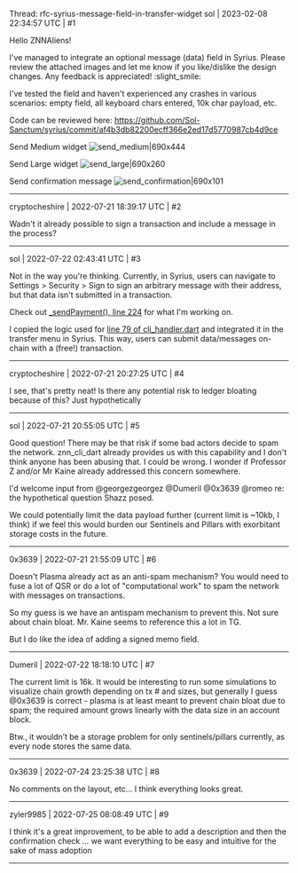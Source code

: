 Thread: rfc-syrius-message-field-in-transfer-widget
sol | 2023-02-08 22:34:57 UTC | #1

Hello ZNNAliens!

I've managed to integrate an optional message (data) field in Syrius. Please review the attached images and let me know if you like/dislike the design changes.
Any feedback is appreciated! :slight_smile: 

I've tested the field and haven't experienced any crashes in various scenarios: empty field, all keyboard chars entered, 10k char payload, etc.

Code can be reviewed here: https://github.com/Sol-Sanctum/syrius/commit/af4b3db82200ecff366e2ed17d5770987cb4d9ce

Send Medium widget
![send_medium|690x444](upload://8aC7BFcAsnRWd0Ea6wvIQPxcbOX.png)

Send Large widget
![send_large|690x260](upload://jRrrpwq0T2svsc34RV3fMWIke6d.png)

Send confirmation message
![send_confirmation|690x101](upload://6C7eUc73UioWAExnBuCDSCzZgA3.png)

-------------------------

cryptocheshire | 2022-07-21 18:39:17 UTC | #2

Wadn't it already possible to sign a transaction and include a message in the process?

-------------------------

sol | 2022-07-22 02:43:41 UTC | #3

Not in the way you're thinking. 
Currently, in Syrius, users can navigate to Settings > Security > Sign to sign an arbitrary message with their address, but that data isn't submitted in a transaction.

Check out [_sendPayment(), line 224](https://github.com/zenon-network/syrius/blob/master/lib/widgets/modular_widgets/transfer_widgets/send/send_medium.dart) for what I'm working on.

I copied the logic used for [line 79  of cli_handler.dart](https://github.com/zenon-network/znn_cli_dart/blob/master/cli_handler.dart) and integrated it in the transfer menu in Syrius. This way, users can submit data/messages on-chain with a (free!) transaction.

-------------------------

cryptocheshire | 2022-07-21 20:27:25 UTC | #4

I see, that's pretty neat! Is there any potential risk to ledger bloating because of this? Just hypothetically

-------------------------

sol | 2022-07-21 20:55:05 UTC | #5

Good question! There may be that risk if some bad actors decide to spam the network. 
znn_cli_dart already provides us with this capability and I don't think anyone has been abusing that. I could be wrong.
I wonder if Professor Z and/or Mr Kaine already addressed this concern somewhere.

I'd welcome input from @georgezgeorgez @Dumeril @0x3639 @romeo re: the hypothetical question Shazz posed. 

We could potentially limit the data payload further (current limit is ~10kb, I think) if we feel this would burden our Sentinels and Pillars with exorbitant storage costs in the future.

-------------------------

0x3639 | 2022-07-21 21:55:09 UTC | #6

Doesn't Plasma already act as an anti-spam mechanism?  You would need to fuse a lot of QSR or do a lot of "computational work" to spam the network with messages on transactions.  

So my guess is we have an antispam mechanism to prevent this.  Not sure about chain bloat.  Mr. Kaine seems to reference this a lot in TG.  

But I do like the idea of adding a signed memo field.

-------------------------

Dumeril | 2022-07-22 18:18:10 UTC | #7

The current limit is 16k. It would be interesting to run some simulations to visualize chain growth depending on tx # and sizes, but generally I guess @0x3639 is correct - plasma is at least meant to prevent chain bloat due to spam; the required amount grows linearly with the data size in an account block.

Btw., it wouldn’t be a storage problem for only sentinels/pillars currently, as every node stores the same data.

-------------------------

0x3639 | 2022-07-24 23:25:38 UTC | #8

No comments on the layout, etc...  I think everything looks great.

-------------------------

zyler9985 | 2022-07-25 08:08:49 UTC | #9

I think it's a great improvement, to be able to add a description and then the confirmation check ... we want everything to be easy and intuitive for the sake of mass adoption

-------------------------

